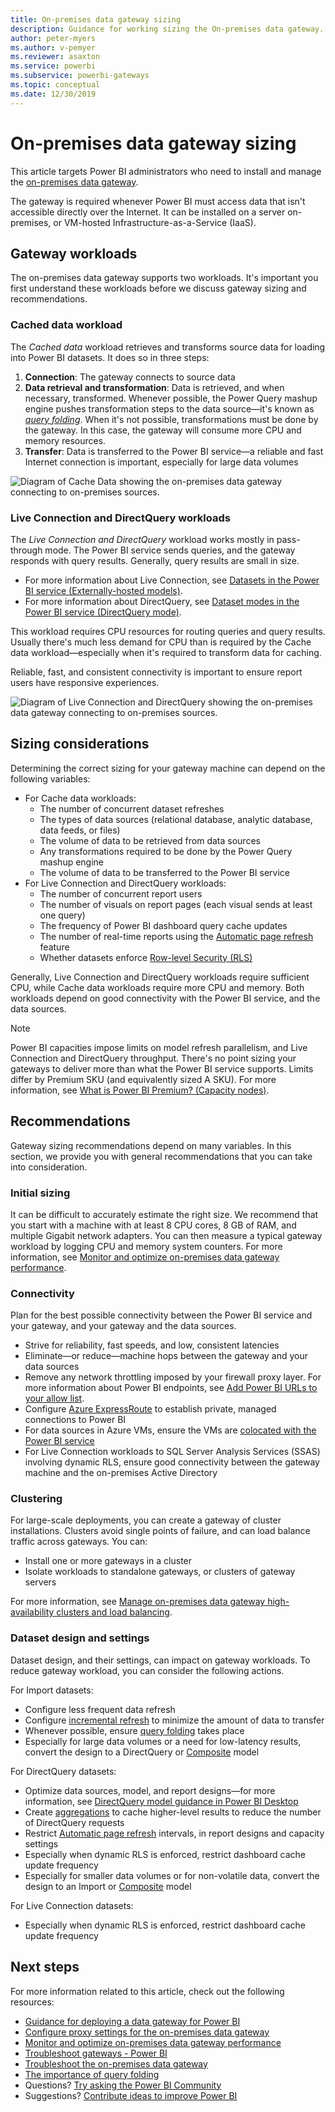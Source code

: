 ```yaml
---
title: On-premises data gateway sizing
description: Guidance for working sizing the On-premises data gateway.
author: peter-myers
ms.author: v-pemyer
ms.reviewer: asaxton
ms.service: powerbi
ms.subservice: powerbi-gateways
ms.topic: conceptual
ms.date: 12/30/2019
---
```


# On-premises data gateway sizing

This article targets Power BI administrators who need to install and manage the [on-premises data gateway](../connect-data/service-gateway-onprem.md).

The gateway is required whenever Power BI must access data that isn't accessible directly over the Internet. It can be installed on a server on-premises, or VM-hosted Infrastructure-as-a-Service (IaaS).

## Gateway workloads

The on-premises data gateway supports two workloads. It's important you first understand these workloads before we discuss gateway sizing and recommendations.

### Cached data workload

The _Cached data_ workload retrieves and transforms source data for loading into Power BI datasets. It does so in three steps:

1. **Connection**: The gateway connects to source data
1. **Data retrieval and transformation**: Data is retrieved, and when necessary, transformed. Whenever possible, the Power Query mashup engine pushes transformation steps to the data source—it's known as _[query folding](power-query-folding.md)_. When it's not possible, transformations must be done by the gateway. In this case, the gateway will consume more CPU and memory resources.
1. **Transfer**: Data is transferred to the Power BI service—a reliable and fast Internet connection is important, especially for large data volumes

![Diagram of Cache Data showing the on-premises data gateway connecting to on-premises sources.](media/gateway-onprem-sizing/gateway-onprem-workload-cached-data.png)

### Live Connection and DirectQuery workloads

The _Live Connection and DirectQuery_ workload works mostly in pass-through mode. The Power BI service sends queries, and the gateway responds with query results. Generally, query results are small in size.

- For more information about Live Connection, see [Datasets in the Power BI service (Externally-hosted models)](../connect-data/service-datasets-understand.md#external-hosted-models).
- For more information about DirectQuery, see [Dataset modes in the Power BI service (DirectQuery mode)](../connect-data/service-dataset-modes-understand.md#directquery-mode).

This workload requires CPU resources for routing queries and query results. Usually there's much less demand for CPU than is required by the Cache data workload—especially when it's required to transform data for caching.

Reliable, fast, and consistent connectivity is important to ensure report users have responsive experiences.

![Diagram of Live Connection and DirectQuery showing the on-premises data gateway connecting to on-premises sources.](media/gateway-onprem-sizing/gateway-onprem-workload-liveconnection-directquery.png)

## Sizing considerations

Determining the correct sizing for your gateway machine can depend on the following variables:

- For Cache data workloads:
  - The number of concurrent dataset refreshes
  - The types of data sources (relational database, analytic database, data feeds, or files)
  - The volume of data to be retrieved from data sources
  - Any transformations required to be done by the Power Query mashup engine
  - The volume of data to be transferred to the Power BI service
- For Live Connection and DirectQuery workloads:
  - The number of concurrent report users
  - The number of visuals on report pages (each visual sends at least one query)
  - The frequency of Power BI dashboard query cache updates
  - The number of real-time reports using the [Automatic page refresh](../create-reports/desktop-automatic-page-refresh.md) feature
  - Whether datasets enforce [Row-level Security (RLS)](../create-reports/desktop-rls.md)

Generally, Live Connection and DirectQuery workloads require sufficient CPU, while Cache data workloads require more CPU and memory. Both workloads depend on good connectivity with the Power BI service, and the data sources.

> [!NOTE]
> Power BI capacities impose limits on model refresh parallelism, and Live Connection and DirectQuery throughput. There's no point sizing your gateways to deliver more than what the Power BI service supports. Limits differ by Premium SKU (and equivalently sized A SKU). For more information, see [What is Power BI Premium? (Capacity nodes)](../admin/service-premium-what-is.md#capacity-nodes).

## Recommendations

Gateway sizing recommendations depend on many variables. In this section, we provide you with general recommendations that you can take into consideration.

### Initial sizing

It can be difficult to accurately estimate the right size. We recommend that you start with a machine with at least 8 CPU cores, 8 GB of RAM, and multiple Gigabit network adapters. You can then measure a typical gateway workload by logging CPU and memory system counters. For more information, see [Monitor and optimize on-premises data gateway performance](/data-integration/gateway/service-gateway-performance).

### Connectivity

Plan for the best possible connectivity between the Power BI service and your gateway, and your gateway and the data sources.

- Strive for reliability, fast speeds, and low, consistent latencies
- Eliminate—or reduce—machine hops between the gateway and your data sources
- Remove any network throttling imposed by your firewall proxy layer. For more information about Power BI endpoints, see [Add Power BI URLs to your allow list](../admin/power-bi-whitelist-urls.md).
- Configure [Azure ExpressRoute](/azure/expressroute/expressroute-introduction) to establish private, managed connections to Power BI
- For data sources in Azure VMs, ensure the VMs are [colocated with the Power BI service](../admin/service-admin-where-is-my-tenant-located.md)
- For Live Connection workloads to SQL Server Analysis Services (SSAS) involving dynamic RLS, ensure good connectivity between the gateway machine and the on-premises Active Directory

### Clustering

For large-scale deployments, you can create a gateway of cluster installations. Clusters avoid single points of failure, and can load balance traffic across gateways. You can:

- Install one or more gateways in a cluster
- Isolate workloads to standalone gateways, or clusters of gateway servers

For more information, see [Manage on-premises data gateway high-availability clusters and load balancing](/data-integration/gateway/service-gateway-high-availability-clusters).

### Dataset design and settings

Dataset design, and their settings, can impact on gateway workloads. To reduce gateway workload, you can consider the following actions.

For Import datasets:

- Configure less frequent data refresh
- Configure [incremental refresh](../admin/service-premium-incremental-refresh.md) to minimize the amount of data to transfer
- Whenever possible, ensure [query folding](power-query-folding.md) takes place
- Especially for large data volumes or a need for low-latency results, convert the design to a DirectQuery or [Composite](../connect-data/service-dataset-modes-understand.md#composite-mode) model

For DirectQuery datasets:

- Optimize data sources, model, and report designs—for more information, see [DirectQuery model guidance in Power BI Desktop](directquery-model-guidance.md)
- Create [aggregations](../transform-model/desktop-aggregations.md) to cache higher-level results to reduce the number of DirectQuery requests
- Restrict [Automatic page refresh](../create-reports/desktop-automatic-page-refresh.md) intervals, in report designs and capacity settings
- Especially when dynamic RLS is enforced, restrict dashboard cache update frequency
- Especially for smaller data volumes or for non-volatile data, convert the design to an Import or [Composite](../connect-data/service-dataset-modes-understand.md#composite-mode) model

For Live Connection datasets:

- Especially when dynamic RLS is enforced, restrict dashboard cache update frequency

## Next steps

For more information related to this article, check out the following resources:

- [Guidance for deploying a data gateway for Power BI](../connect-data/service-gateway-deployment-guidance.md)
- [Configure proxy settings for the on-premises data gateway](/data-integration/gateway/service-gateway-proxy)
- [Monitor and optimize on-premises data gateway performance](/data-integration/gateway/service-gateway-performance)
- [Troubleshoot gateways - Power BI](../connect-data/service-gateway-onprem-tshoot.md)
- [Troubleshoot the on-premises data gateway](/data-integration/gateway/service-gateway-tshoot)
- [The importance of query folding](power-query-folding.md)
- Questions? [Try asking the Power BI Community](https://community.powerbi.com/)
- Suggestions? [Contribute ideas to improve Power BI](https://ideas.powerbi.com)
